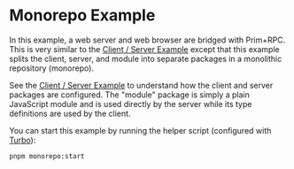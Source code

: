 # Monorepo Example

In this example, a web server and web browser are bridged with Prim+RPC. This is
very similar to the [Client / Server Example](../02-client-server) except that
this example splits the client, server, and module into separate packages in a
monolithic repository (monorepo).

See the [Client / Server Example](../02-client-server) to understand how the
client and server packages are configured. The "module" package is simply a
plain JavaScript module and is used directly by the server while its type
definitions are used by the client.

You can start this example by running the helper script (configured with
[Turbo](https://github.com/vercel/turbo)):

```zsh
pnpm monorepo:start
```
